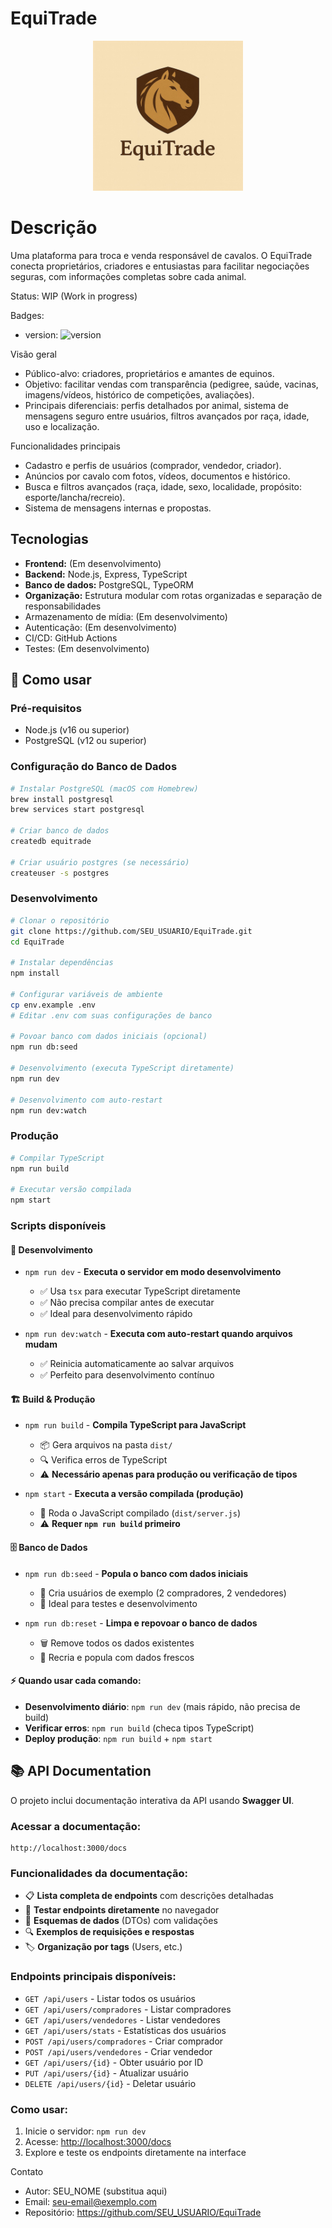 # EquiTrade
<p align="center">
  <!-- Substitua o caminho abaixo pela sua logo (ex.: /assets/logo.png ou /docs/logo.png) -->
  <img src="assets/Imagens/logo.jpeg" alt="EquiTrade Logo" width="240" />
</p>

# Descrição
Uma plataforma para troca e venda responsável de cavalos. O EquiTrade conecta proprietários, criadores e entusiastas para facilitar negociações seguras, com informações completas sobre cada animal.

Status: WIP (Work in progress)

Badges:
- version: ![version](https://img.shields.io/badge/version-0.1.0-lightgrey)

Visão geral
- Público-alvo: criadores, proprietários e amantes de equinos.
- Objetivo: facilitar vendas com transparência (pedigree, saúde, vacinas, imagens/vídeos, histórico de competições, avaliações).
- Principais diferenciais: perfis detalhados por animal, sistema de mensagens seguro entre usuários, filtros avançados por raça, idade, uso e localização.

Funcionalidades principais
- Cadastro e perfis de usuários (comprador, vendedor, criador).
- Anúncios por cavalo com fotos, vídeos, documentos e histórico.
- Busca e filtros avançados (raça, idade, sexo, localidade, propósito: esporte/lancha/recreio).
- Sistema de mensagens internas e propostas.

## Tecnologias
- **Frontend:** (Em desenvolvimento)
- **Backend:** Node.js, Express, TypeScript
- **Banco de dados:** PostgreSQL, TypeORM
- **Organização:** Estrutura modular com rotas organizadas e separação de responsabilidades
- Armazenamento de mídia: (Em desenvolvimento)
- Autenticação: (Em desenvolvimento)
- CI/CD: GitHub Actions
- Testes: (Em desenvolvimento)

## 🚀 Como usar

### Pré-requisitos
- Node.js (v16 ou superior)
- PostgreSQL (v12 ou superior)

### Configuração do Banco de Dados
```bash
# Instalar PostgreSQL (macOS com Homebrew)
brew install postgresql
brew services start postgresql

# Criar banco de dados
createdb equitrade

# Criar usuário postgres (se necessário)
createuser -s postgres
```

### Desenvolvimento
```bash
# Clonar o repositório
git clone https://github.com/SEU_USUARIO/EquiTrade.git
cd EquiTrade

# Instalar dependências
npm install

# Configurar variáveis de ambiente
cp env.example .env
# Editar .env com suas configurações de banco

# Povoar banco com dados iniciais (opcional)
npm run db:seed

# Desenvolvimento (executa TypeScript diretamente)
npm run dev

# Desenvolvimento com auto-restart
npm run dev:watch
```

### Produção
```bash
# Compilar TypeScript
npm run build

# Executar versão compilada
npm start
```

### Scripts disponíveis

#### 🔧 **Desenvolvimento**
- `npm run dev` - **Executa o servidor em modo desenvolvimento**
  - ✅ Usa `tsx` para executar TypeScript diretamente
  - ✅ Não precisa compilar antes de executar
  - ✅ Ideal para desenvolvimento rápido
  
- `npm run dev:watch` - **Executa com auto-restart quando arquivos mudam**
  - ✅ Reinicia automaticamente ao salvar arquivos
  - ✅ Perfeito para desenvolvimento contínuo

#### 🏗️ **Build & Produção**
- `npm run build` - **Compila TypeScript para JavaScript**
  - 📦 Gera arquivos na pasta `dist/`
  - 🔍 Verifica erros de TypeScript
  - ⚠️ **Necessário apenas para produção ou verificação de tipos**
  
- `npm start` - **Executa a versão compilada (produção)**
  - 🚀 Roda o JavaScript compilado (`dist/server.js`)
  - ⚠️ **Requer `npm run build` primeiro**

#### 🗄️ **Banco de Dados**
- `npm run db:seed` - **Popula o banco com dados iniciais**
  - 👥 Cria usuários de exemplo (2 compradores, 2 vendedores)
  - 🎯 Ideal para testes e desenvolvimento
  
- `npm run db:reset` - **Limpa e repovoar o banco de dados**
  - 🗑️ Remove todos os dados existentes
  - 🌱 Recria e popula com dados frescos

#### ⚡ **Quando usar cada comando:**
- **Desenvolvimento diário**: `npm run dev` (mais rápido, não precisa de build)
- **Verificar erros**: `npm run build` (checa tipos TypeScript)
- **Deploy produção**: `npm run build` + `npm start`

## 📚 **API Documentation**

O projeto inclui documentação interativa da API usando **Swagger UI**.

### **Acessar a documentação:**
```
http://localhost:3000/docs
```

### **Funcionalidades da documentação:**
- 📋 **Lista completa de endpoints** com descrições detalhadas
- 🧪 **Testar endpoints diretamente** no navegador
- 📝 **Esquemas de dados** (DTOs) com validações
- 🔍 **Exemplos de requisições e respostas**
- 🏷️ **Organização por tags** (Users, etc.)

### **Endpoints principais disponíveis:**
- `GET /api/users` - Listar todos os usuários
- `GET /api/users/compradores` - Listar compradores
- `GET /api/users/vendedores` - Listar vendedores  
- `GET /api/users/stats` - Estatísticas dos usuários
- `POST /api/users/compradores` - Criar comprador
- `POST /api/users/vendedores` - Criar vendedor
- `GET /api/users/{id}` - Obter usuário por ID
- `PUT /api/users/{id}` - Atualizar usuário
- `DELETE /api/users/{id}` - Deletar usuário

### **Como usar:**
1. Inicie o servidor: `npm run dev`
2. Acesse: [http://localhost:3000/docs](http://localhost:3000/docs)
3. Explore e teste os endpoints diretamente na interface

Contato
- Autor: SEU_NOME (substitua aqui)
- Email: seu-email@exemplo.com
- Repositório: https://github.com/SEU_USUARIO/EquiTrade
